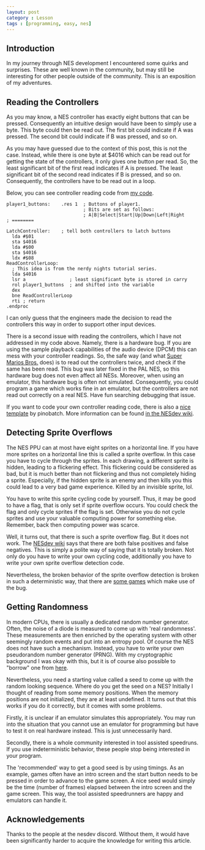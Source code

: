 ```yaml
---
layout: post
category : Lesson
tags : [programming, easy, nes]
---
```


## Introduction
In my journey through NES development I encountered some quirks and surprises.
These are well known in the community, but may still be interesting for other people outside of the community.
This is an exposition of my adventures.

## Reading the Controllers
As you may know, a NES controller has exactly eight buttons that can be pressed.
Consequently an intuitive design would have been to simply use a byte.
This byte could then be read out.
The first bit could indicate if A was pressed. The second bit could indicate if B was pressed, and so on.

As you may have guessed due to the context of this post, this is not the case.
Instead, while there is one byte at $4016 which can be read out for getting the state of the controllers,
it only gives one button per read.
So, the least significant bit of the first read indicates if A is pressed.
The least significant bit of the second read indicates if B is pressed, and so on.
Consequently, the controllers have to be read out in a loop.

Below, you can see controller reading code from [my code](https://github.com/hkopp/nes-adventures/blob/master/04_controller/controller.s).

```
player1_buttons:    .res 1  ; Buttons of player1.
                            ; Bits are set as follows:
                            ; A|B|Select|Start|Up|Down|Left|Right
; ========

LatchController:    ; tell both controllers to latch buttons
  lda #$01
  sta $4016
  lda #$00
  sta $4016
  ldx #$08
ReadControllerLoop:
  ; This idea is from the nerdy nights tutorial series.
  lda $4016
  lsr a                ; least significant byte is stored in carry
  rol player1_buttons  ; and shifted into the variable
  dex
  bne ReadControllerLoop
  rti ; return
.endproc
```

I can only guess that the engineers made the decision to read the controllers this way in order to support other input devices.

There is a second issue with reading the controllers, which I have not addressed in my code above.
Namely, there is a hardware bug.
If you are using the sample playback capabilities of the audio device (DPCM) this can mess with your controller readings.
So, the safe way (and what [Super Marios Bros.](https://github.com/captainsouthbird/smb3/blob/master/PRG/prg031.asm#L3238) does) is to read out the controllers twice, and check if the same has been read.
This bug was later fixed in the PAL NES, so this hardware bug does not even affect all NESs.
Moreover, when using an emulator, this hardware bug is often not simulated.
Consequently, you could program a game which works fine in an emulator, but the controllers are not read out correctly on a real NES.
Have fun searching debugging that issue.

If you want to code your own controller reading code, there is also a [nice template](https://github.com/pinobatch/nrom-template/blob/master/src/pads.s) by pinobatch.
More information can be found [in the NESdev wiki](https://wiki.nesdev.com/w/index.php/Controller_reading).

## Detecting Sprite Overflows
The NES PPU can at most have eight sprites on a horizontal line.
If you have more sprites on a horizontal line this is called a sprite overflow.
In this case you have to cycle through the sprites.
In each drawing, a different sprite is hidden, leading to a flickering effect.
This flickering could be considered as bad, but it is much better than not flickering and thus not completely hiding a sprite.
Especially, if the hidden sprite is an enemy and then kills you this could lead to a very bad game experience.
Killed by an invisible sprite, lol.

You have to write this sprite cycling code by yourself.
Thus, it may be good to have a flag, that is only set if sprite overflow occurs.
You could check the flag and only cycle sprites if the flag is set.
Otherwise you do not cycle sprites and use your valuable computing power for something else.
Remember, back then computing power was scarce.

Well, it turns out, that there is such a sprite overflow flag.
But it does not work.
The [NESdev wiki](https://wiki.nesdev.com/w/index.php/PPU_sprite_evaluation#Sprite_overflow_bug) says that there are both false positives and false negatives.
This is simply a polite way of saying that it is totally broken.
Not only do you have to write your own cycling code, additionally you have to write your own sprite overflow detection code.

Nevertheless, the broken behavior of the sprite overflow detection is broken in such a deterministic way, that there are [some games](https://wiki.nesdev.com/w/index.php/Sprite_overflow_games) which make use of the bug.

## Getting Randomness
In modern CPUs, there is usually a dedicated random number generator.
Often, the noise of a diode is measured to come up with 'real randomness'.
These measurements are then enriched by the operating system with other seemingly random events and put into an entropy pool.
Of course the NES does not have such a mechanism.
Instead, you have to write your own pseudorandom number generator (PRNG).
With my cryptographic background I was okay with this, but it is of course also possible to "borrow" one from [here](https://github.com/bbbradsmith/prng_6502).

Nevertheless, you need a starting value called a seed to come up with the random looking sequence.
Where do you get the seed on a NES?
Initially I thought of reading from some memory positions.
When the memory positions are not initialized, they are at least undefined.
It turns out that this works if you do it correctly, but it comes with some problems.

Firstly, it is unclear if an emulator simulates this appropriately.
You may run into the situation that you cannot use an emulator for programming but have to test it on real hardware instead.
This is just unnecessarily hard.

Secondly, there is a whole community interested in tool assisted speedruns.
If you use indeterministic behavior, these people stop being interested in your program.

The 'recommended' way to get a good seed is by using timings.
As an example, games often have an intro screen and the start button needs to be pressed in order to advance to the game screen.
A nice seed would simply be the time (number of frames) elapsed between the intro screen and the game screen.
This way, the tool assisted speedrunners are happy and emulators can handle it.

## Acknowledgements
Thanks to the people at the nesdev discord. Without them, it would have been significantly harder to acquire the knowledge for writing this article.
